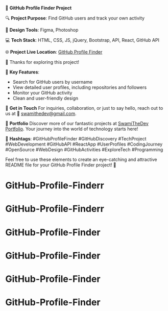 🚀 **GitHub Profile Finder Project**

🔍 **Project Purpose**: Find GitHub users and track your own activity

🎨 **Design Tools**: Figma, Photoshop

💻 **Tech Stack**: HTML, CSS, JS, jQuery, Bootstrap, API, React, GitHub API

🌐 **Project Live Location**: [GitHub Profile Finder](https://github-profile-finder-swamithedev.vercel.app/)

🙌 Thanks for exploring this project!

🚀 **Key Features**:

- Search for GitHub users by username
- View detailed user profiles, including repositories and followers
- Monitor your GitHub activity
- Clean and user-friendly design


📧 **Get in Touch**
For inquiries, collaboration, or just to say hello, reach out to us at 📩 swamithedev@gmail.com.

🌟 **Portfolio**
Discover more of our fantastic projects at [SwamiTheDev Portfolio](https://swamithedev.vercel.app). Your journey into the world of technology starts here!

🎉 **Hashtags**:
#GitHubProfileFinder #GitHubDiscovery #TechProject #WebDevelopment #GitHubAPI #ReactApp #UserProfiles #CodingJourney #OpenSource #WebDesign #GitHubActivities #ExploreTech #Programming

Feel free to use these elements to create an eye-catching and attractive README file for your GitHub Profile Finder project! 🌟
# GitHub-Profile-Finderr
# GitHub-Profile-Finderr
# GitHub-Profile-Finder
# GitHub-Profile-Finder
# GitHub-Profile-Finder
# GitHub-Profile-Finder
